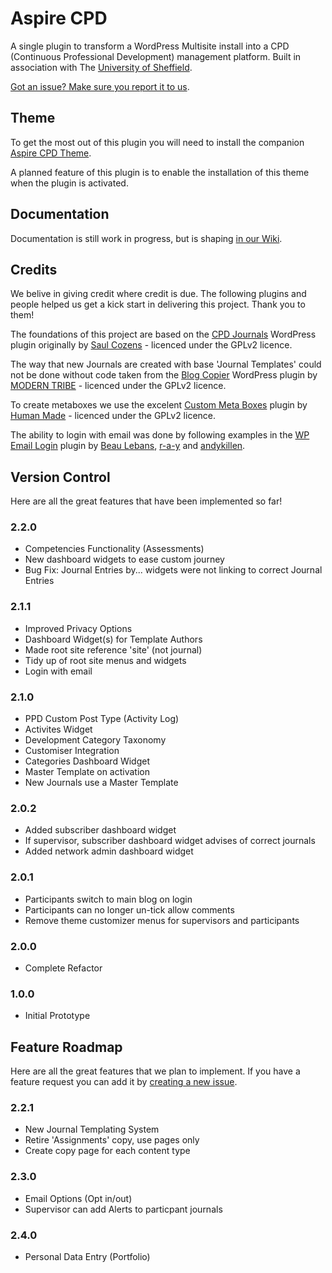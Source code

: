 # Aspire CPD

A single plugin to transform a WordPress Multisite install into a CPD (Continuous Professional Development) management platform. Built in association with The [University of Sheffield](http://www.sheffield.ac.uk/).

[Got an issue? Make sure you report it to us](https://github.com/mkdo/cpd/issues).

## Theme

To get the most out of this plugin you will need to install the companion [Aspire CPD Theme](https://github.com/mkdo/aspire-cpd).

A planned feature of this plugin is to enable the installation of this theme when the plugin is activated.

## Documentation

Documentation is still work in progress, but is shaping [in our Wiki](https://github.com/mkdo/cpd/wiki).

## Credits

We belive in giving credit where credit is due. The following plugins and people helped us get a kick start in delivering this project. Thank you to them!

The foundations of this project are based on the [CPD Journals](http://wordpress.org/plugins/cpd-journals/) WordPress plugin originally by [Saul Cozens](http://saulcozens.co.uk) - licenced under the GPLv2 licence.

The way that new Journals are created with base 'Journal Templates' could not be done without code taken from the [Blog Copier](https://wordpress.org/plugins/blog-copier) WordPress plugin by [MODERN TRIBE](https://tri.be/) - licenced under the GPLv2 licence.

To create metaboxes we use the excelent [Custom Meta Boxes](https://github.com/humanmade/Custom-Meta-Boxes) plugin by [Human Made](https://hmn.md/) - licenced under the GPLv2 licence.

The ability to login with email was done by following examples in the [WP Email Login](https://wordpress.org/plugins/wp-email-login/) plugin by [Beau Lebans](https://profiles.wordpress.org/beaulebens/), [r-a-y](https://profiles.wordpress.org/r-a-y/) and [andykillen](https://profiles.wordpress.org/andykillen/).

## Version Control

Here are all the great features that have been implemented so far!

### 2.2.0

- Competencies Functionality (Assessments)
- New dashboard widgets to ease custom journey
- Bug Fix: Journal Entries by... widgets were not linking to correct Journal Entries

### 2.1.1 

- Improved Privacy Options
- Dashboard Widget(s) for Template Authors
- Made root site reference 'site' (not journal)
- Tidy up of root site menus and widgets
- Login with email

### 2.1.0

- PPD Custom Post Type (Activity Log)
- Activites Widget
- Development Category Taxonomy
- Customiser Integration
- Categories Dashboard Widget
- Master Template on activation
- New Journals use a Master Template

### 2.0.2

- Added subscriber dashboard widget
- If supervisor, subscriber dashboard widget advises of correct journals
- Added network admin dashboard widget

### 2.0.1

- Participants switch to main blog on login
- Participants can no longer un-tick allow comments
- Remove theme customizer menus for supervisors and participants

### 2.0.0

- Complete Refactor

### 1.0.0

- Initial Prototype

## Feature Roadmap

Here are all the great features that we plan to implement. If you have a feature request you can add it by [creating a new issue](https://github.com/mkdo/cpd/issues).

### 2.2.1

- New Journal Templating System
- Retire 'Assignments' copy, use pages only
- Create copy page for each content type

### 2.3.0 

- Email Options (Opt in/out)
- Supervisor can add Alerts to particpant journals

### 2.4.0

- Personal Data Entry (Portfolio)